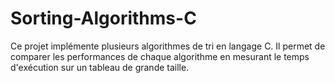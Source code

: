 # Sorting-Algorithms-C
Ce projet implémente plusieurs algorithmes de tri en langage C. Il permet de comparer les performances de chaque algorithme en mesurant le temps d'exécution sur un tableau de grande taille.
